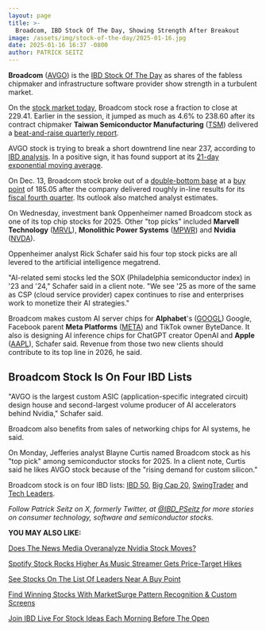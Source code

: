 ```yaml
---
layout: page
title: >-
  Broadcom, IBD Stock Of The Day, Showing Strength After Breakout
image: /assets/img/stock-of-the-day/2025-01-16.jpg
date: 2025-01-16 16:37 -0800
author: PATRICK SEITZ
---
```







**Broadcom** ([AVGO](https://research.investors.com/quote.aspx?symbol=AVGO)) is the [IBD Stock Of The Day](https://www.investors.com/research/ibd-stock-of-the-day/) as shares of the fabless chipmaker and infrastructure software provider show strength in a turbulent market.


On the [stock market today](https://www.investors.com/news/stock-market-today-stock-market-news/), Broadcom stock rose a fraction to close at 229.41. Earlier in the session, it jumped as much as 4.6% to 238.60 after its contract chipmaker **Taiwan Semiconductor Manufacturing** ([TSM](https://research.investors.com/quote.aspx?symbol=TSM)) delivered a [beat-and-raise quarterly report](https://www.investors.com/news/technology/tsm-stock-taiwan-semiconductor-q4-2024-earnings/).




AVGO stock is trying to break a short downtrend line near 237, according to [IBD analysis](https://get.investors.com/ibd-live/). In a positive sign, it has found support at its [21-day exponential moving average](https://www.investors.com/how-to-invest/investors-corner/what-is-the-21-day-exponential-moving-average/).


On Dec. 13, Broadcom stock broke out of a [double-bottom base](https://www.investors.com/ibd-university/how-to-buy/common-patterns-2/) at a [buy point](https://www.investors.com/how-to-invest/investors-corner/chart-reading-basics-how-a-buy-point-marks-a-time-of-opportunity/) of 185.05 after the company delivered roughly in-line results for its [fiscal fourth quarter](https://www.investors.com/news/technology/broadcom-stock-avgo-stock-massive-ai-chip-opportunity/). Its outlook also matched analyst estimates.


On Wednesday, investment bank Oppenheimer named Broadcom stock as one of its top chip stocks for 2025. Other "top picks" included **Marvell Technology** ([MRVL](https://research.investors.com/quote.aspx?symbol=MRVL)), **Monolithic Power Systems** ([MPWR](https://research.investors.com/quote.aspx?symbol=MPWR)) and **Nvidia** ([NVDA](https://research.investors.com/quote.aspx?symbol=NVDA)).


Oppenheimer analyst Rick Schafer said his four top stock picks are all levered to the artificial intelligence megatrend.


"AI-related semi stocks led the SOX (Philadelphia semiconductor index) in '23 and '24," Schafer said in a client note. "We see '25 as more of the same as CSP (cloud service provider) capex continues to rise and enterprises work to monetize their AI strategies."


Broadcom makes custom AI server chips for **Alphabet**'s ([GOOGL](https://research.investors.com/quote.aspx?symbol=GOOGL)) Google, Facebook parent **Meta Platforms** ([META](https://research.investors.com/quote.aspx?symbol=META)) and TikTok owner ByteDance. It also is designing AI inference chips for ChatGPT creator OpenAI and **Apple** ([AAPL](https://research.investors.com/quote.aspx?symbol=AAPL)), Schafer said. Revenue from those two new clients should contribute to its top line in 2026, he said.


Broadcom Stock Is On Four IBD Lists
-----------------------------------


"AVGO is the largest custom ASIC (application-specific integrated circuit) design house and second-largest volume producer of AI accelerators behind Nvidia," Schafer said.


Broadcom also benefits from sales of networking chips for AI systems, he said.


On Monday, Jefferies analyst Blayne Curtis named Broadcom stock as his "top pick" among semiconductor stocks for 2025. In a client note, Curtis said he likes AVGO stock because of the "rising demand for custom silicon."


Broadcom stock is on four IBD lists: [IBD 50](https://research.investors.com/stock-lists/ibd-50/), [Big Cap 20](https://research.investors.com/stock-lists/big-cap-20/), [SwingTrader](https://www.investors.com/product/swingtrader/?artProdLink=Swingtrader) and [Tech Leaders](https://www.investors.com/data-tables/ibd-tech-leaders-jan-15-2025/).



*Follow Patrick Seitz on X, formerly Twitter, at [@IBD\_PSeitz](https://x.com/IBD_PSeitz) for more stories on consumer technology, software and semiconductor stocks.*


**YOU MAY ALSO LIKE:**


[Does The News Media Overanalyze Nvidia Stock Moves?](https://www.investors.com/news/technology/nvidia-stock-moves-overanalyzed-analyst-says/)


[Spotify Stock Rocks Higher As Music Streamer Gets Price-Target Hikes](https://www.investors.com/news/technology/spotify-stock-rocks-higher-price-target-hikes/)


[See Stocks On The List Of Leaders Near A Buy Point](https://www.investors.com/product/leaderboard/?artProdLink=Leaderboard)


[Find Winning Stocks With MarketSurge Pattern Recognition & Custom Screens](https://get.investors.com/marketsurge/?src=apa1bq)


[Join IBD Live For Stock Ideas Each Morning Before The Open](https://get.investors.com/ibd-live/)




